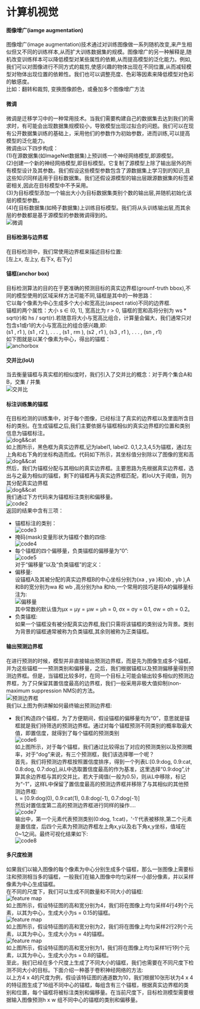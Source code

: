 计算机视觉
=========
#### 图像增广(iamge augmentation)

图像增广(image augmentation)技术通过对训练图像做一系列随机改变,来产生相似但又不同的训练样本,从而扩大训练数据集的规模。图像增广的另一种解释是,随机改变训练样本可以降低模型对某些属性的依赖,从而提高模型的泛化能力。例如,我们可以对图像进行不同方式的裁剪,使感兴趣的物体出现在不同位置,从而减轻模型对物体出现位置的依赖性。我们也可以调整亮度、色彩等因素来降低模型对色彩的敏感度。<br>
比如：翻转和裁剪, 变换图像颜色，或叠加多个图像增广方法<br>

#### 微调
微调是迁移学习中的一种常用技术。当我们需要构建自己的数据集去达到我们的需求时，有可能会出现数据集规模较小，导致模型出现过拟合的问题。我们可以在现有公开数据集训练的基础上，采用他们的参数作为初始参数，进而训练,可以提高模型的泛化能力。<br>
微调由以下四步构成：<br>
(1)在源数据集(如ImageNet数据集)上预训练一个神经网络模型,即源模型。<br>
(2)创建一个新的神经网络模型,即目标模型。它复制了源模型上除了输出层外的所有模型设计及其参数。我们假设这些模型参数包含了源数据集上学习到的知识,且这些知识同样适用于目标数据集。我们还假设源模型的输出层跟源数据集的标签紧密相关,因此在目标模型中不予采用。<br>
(3)为目标模型添加一个输出大小为目标数据集类别个数的输出层,并随机初始化该层的模型参数。<br>
(4)在目标数据集(如椅子数据集)上训练目标模型。我们将从头训练输出层,而其余层的参数都是基于源模型的参数微调得到的。<br>
![微调](https://github.com/MA-JIE/pytorch-deep-learning/blob/master/%E8%AE%A1%E7%AE%97%E6%9C%BA%E8%A7%86%E8%A7%89%E5%9F%BA%E7%A1%80/img/tune.png)
#### 目标检测与边界框
在目标检测中，我们常使用边界框来描述目标位置:<br>
[左上x, 左上y, 右下x, 右下y]<br>

#### 锚框(anchor box)
目标检测算法的目的在于更准确的预测目标的真实边界框(grounf-truth bbox),不同的模型使用的区域采样方法可能不同,锚框是其中的一种思路：<br>
它以每个像素为中心生成多个大小和宽高比(aspect ratio)不同的边界框. <br>
锚框的两个属性：大小 s ∈ (0, 1], 宽高比为 r > 0, 锚框的宽和高将分别为 ws * sqrt(r)和 hs / sqrt(r).若随意将大小与宽高比组合，计算量会偏大，我们通常只对包含s1或r1的大小与宽高比的组合感兴趣,即:<br>
(s1 , r1 ), (s1 , r2 ), . . . , (s1 , rm ), (s2 , r1 ), (s3 , r1 ), . . . , (sn , r1) <br>
如下图就是以某个像素为中心，得出的锚框：<br>
![anchorbox](https://github.com/MA-JIE/pytorch-deep-learning/blob/master/%E8%AE%A1%E7%AE%97%E6%9C%BA%E8%A7%86%E8%A7%89%E5%9F%BA%E7%A1%80/img/anchorbox.png) <br>
#### 交并比(IoU)
当去衡量锚框与真实框的相似度时，我们引入了交并比的概念：对于两个集合A和B，交集 / 并集<br>
![交并比](https://github.com/MA-JIE/pytorch-deep-learning/blob/master/%E8%AE%A1%E7%AE%97%E6%9C%BA%E8%A7%86%E8%A7%89%E5%9F%BA%E7%A1%80/img/IoU.png)
#### 标注训练集的锚框
在目标检测的训练集中，对于每个图像，已经标注了真实的边界框以及里面所含目标的类别。在生成锚框之后,我们主要依据与锚框相似的真实边界框的位置和类别信息为锚框标注。<br>
![dog&&cat](https://github.com/MA-JIE/pytorch-deep-learning/blob/master/%E8%AE%A1%E7%AE%97%E6%9C%BA%E8%A7%86%E8%A7%89%E5%9F%BA%E7%A1%80/img/dog_cat.png)<br>
如上图所示，黑色框为真实边界框,记为label1, label2. 0,1,2,3,4,5为锚框，通过左上角和右下角的坐标构造而成。代码如下所示，其坐标值分别除以了图像的宽和高<br>
![dog&&cat](https://github.com/MA-JIE/pytorch-deep-learning/blob/master/%E8%AE%A1%E7%AE%97%E6%9C%BA%E8%A7%86%E8%A7%89%E5%9F%BA%E7%A1%80/img/code1.png)<br>
然后，我们为锚框分配与其相似的真实边界框。主要思路为先根据真实边界框，选出与之最为相似的锚框，剩下的锚框再与真实边界框匹配，若IoU大于阈值，则为其分配真实边界框<br>
![dog&&cat](https://github.com/MA-JIE/pytorch-deep-learning/blob/master/%E8%AE%A1%E7%AE%97%E6%9C%BA%E8%A7%86%E8%A7%89%E5%9F%BA%E7%A1%80/img/anchor_label.png)<br>
我们通过下方代码来为锚框标注类别和偏移量。<br>
![code2](https://github.com/MA-JIE/pytorch-deep-learning/blob/master/%E8%AE%A1%E7%AE%97%E6%9C%BA%E8%A7%86%E8%A7%89%E5%9F%BA%E7%A1%80/img/code2.png)<br>
返回的结果中含有三项：<br>
* 锚框标注的类别：<br>
![code3](https://github.com/MA-JIE/pytorch-deep-learning/blob/master/%E8%AE%A1%E7%AE%97%E6%9C%BA%E8%A7%86%E8%A7%89%E5%9F%BA%E7%A1%80/img/code3.png)<br>
* 掩码(mask)变量形状为锚框个数的四倍:<br>
![code4](https://github.com/MA-JIE/pytorch-deep-learning/blob/master/%E8%AE%A1%E7%AE%97%E6%9C%BA%E8%A7%86%E8%A7%89%E5%9F%BA%E7%A1%80/img/code4.png)<br>
* 每个锚框的四个偏移量，负类锚框的偏移量为“0”:<br>
![code5](https://github.com/MA-JIE/pytorch-deep-learning/blob/master/%E8%AE%A1%E7%AE%97%E6%9C%BA%E8%A7%86%E8%A7%89%E5%9F%BA%E7%A1%80/img/code5.png)<br>
对于“偏移量”以及“负类锚框”的定义：
* 偏移量: <br>
设锚框A及其被分配的真实边界框B的中心坐标分别为(xa , ya )和(xb , yb ),A和B的宽分别为wa 和 wb ,高分别为ha 和hb,一个常用的技巧是将A的偏移量标注为:<br>
![偏移量](https://github.com/MA-JIE/pytorch-deep-learning/blob/master/%E8%AE%A1%E7%AE%97%E6%9C%BA%E8%A7%86%E8%A7%89%E5%9F%BA%E7%A1%80/img/offset.png)<br>
其中常数的默认值为μx = μy = μw = μh = 0, σx = σy = 0.1, σw = σh = 0.2。<br>
* 负类锚框: <br>
如果一个锚框没有被分配真实边界框,我们只需将该锚框的类别设为背景。类别为背景的锚框通常被称为负类锚框,其余则被称为正类锚框。<br>

#### 输出预测边界框
在进行预测的时候，模型并非直接输出预测边界框，而是先为图像生成多个锚框，并为这些锚框一一预测类别和偏移量，之后，我们根据锚框以及预测偏移量得到预测边界框。但是，当锚框比较多时，在同一个目标上可能会输出较多相似的预测边界框，为了只保留其置信度最高的边界框，我们一般采用非极大值抑制(non-maximum suppression NMS)的方法。<br>
![预测边界框](https://github.com/MA-JIE/pytorch-deep-learning/blob/master/%E8%AE%A1%E7%AE%97%E6%9C%BA%E8%A7%86%E8%A7%89%E5%9F%BA%E7%A1%80/img/prediction.png)<br>
我们以上图为例讲解如何最终输出预测边界框:<br>
* 我们构造四个锚框，为了方便期间，假设锚框的偏移量均为“0”，意思就是锚框就是我们待筛选的预测边界框。通过对每个锚框预测不同类别的概率取最大值，即置信度，就得到了每个锚框的预测类别<br>
![code6](https://github.com/MA-JIE/pytorch-deep-learning/blob/master/%E8%AE%A1%E7%AE%97%E6%9C%BA%E8%A7%86%E8%A7%89%E5%9F%BA%E7%A1%80/img/code6.png)<br>
如上图所示，对于每个锚框，我们通过比较得出了对应的预测类别以及预测概率，对于“dog”来说，有三个预测框，我们该选择哪一个呢？<br>
首先，我们将预测边界框按照置信度排序，得到一个列表L:[0.9:dog, 0.9:cat, 0.8:dog, 0.7:dog],从L中选取置信度最高的作为基准，这里选择“0.9:dog”,计算其余边界框与其的交并比，若大于阈值(一般为0.5)，则从L中移除，标记为“-1”，这样L中保留了置信度最高的预测边界框并移除了与其相似的其他预测边界框:<br>
L = [0.9:dog(0), 0.9:cat(1), 0.8:dog(-1), 0.7:dog(-1)]<br>
然后对置信度第二高的预测边界框进行同样的操作....<br>
![code7](https://github.com/MA-JIE/pytorch-deep-learning/blob/master/%E8%AE%A1%E7%AE%97%E6%9C%BA%E8%A7%86%E8%A7%89%E5%9F%BA%E7%A1%80/img/code7.png)<br>
输出中，第一个元素代表预测类别(0:dog, 1:cat)，'-1'代表被移除,第二个元素是置信度，后四个元素为预测边界框左上角x,y以及右下角x,y坐标，值域在0~1之间。最终可视化结果如下:<br>
![code8](https://github.com/MA-JIE/pytorch-deep-learning/blob/master/%E8%AE%A1%E7%AE%97%E6%9C%BA%E8%A7%86%E8%A7%89%E5%9F%BA%E7%A1%80/img/code8.png)<br>

#### 多尺度检测
如果我们以输入图像的每个像素为中心分别生成多个锚框，那么一张图像上需要标注和预测相当多的锚框，一般我们在输入图像中均匀采样一小部分像素，并以采样像素为中心生成锚框。<br>
在不同的尺度下，我们可以生成不同数量和不同大小的锚框:<br>
![feature map](https://github.com/MA-JIE/pytorch-deep-learning/blob/master/%E8%AE%A1%E7%AE%97%E6%9C%BA%E8%A7%86%E8%A7%89%E5%9F%BA%E7%A1%80/img/fmap1.png)<br>
如上图所示，假设特征图的高和宽分别为4，我们将在图像上均匀采样4行4列个元素，以其为中心，生成大小为s = 0.15的锚框。<br>
![feature map](https://github.com/MA-JIE/pytorch-deep-learning/blob/master/%E8%AE%A1%E7%AE%97%E6%9C%BA%E8%A7%86%E8%A7%89%E5%9F%BA%E7%A1%80/img/fmap2.png)<br>
如上图所示，假设特征图的高和宽分别为2，我们将在图像上均匀采样2行2列个元素，以其为中心，生成大小为s = 4的锚框。<br>
![feature map](https://github.com/MA-JIE/pytorch-deep-learning/blob/master/%E8%AE%A1%E7%AE%97%E6%9C%BA%E8%A7%86%E8%A7%89%E5%9F%BA%E7%A1%80/img/fmap3.png)<br>
如上图所示，假设特征图的高和宽分别为1，我们将在图像上均匀采样1行1列个元素，以其为中心，生成大小为s = 0.8的锚框。<br>
至此，我们已经在多个尺度上生成了不同大小的锚框，我们也需要在不同尺度下检测不同大小的目标。下面介绍一种基于卷积神经网络的方法:<br>
以上方4 x 4的尺度为例，假设该特征图的通道数为10，我们根据10张形状为4 x 4的特征图生成了16组不同中心的锚框，每组含有三个锚框，根据真实边界框的类别和位置，每个锚框将被标注类别和偏移量。在当前尺度下，目标检测模型需要根据输入图像预测h x w 组不同中心的锚框的类别和偏移量。<br>




